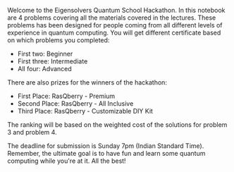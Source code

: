 Welcome to the Eigensolvers Quantum School Hackathon. In this notebook are 4 problems covering all the materials covered in the lectures. These problems has been designed for people coming from all different levels of experience in quantum computing. You will get different certificate based on which problems you completed:

- First two: Beginner
- First three: Intermediate
- All four: Advanced

There are also prizes for the winners of the hackathon:

- First Place: RasQberry - Premium
- Second Place: RasQberry - All Inclusive
- Third Place: RasQberry - Customizable DIY Kit

The ranking will be based on the weighted cost of the solutions for problem 3 and problem 4. 

The deadline for submission is Sunday 7pm (Indian Standard Time). Remember, the ultimate goal is to have fun and learn some quantum computing while you're at it. All the best!
